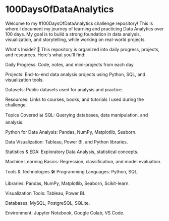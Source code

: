 # 100DaysOfDataAnalytics
Welcome to my #100DaysOfDataAnalytics challenge repository! This is where I document my journey of learning and practicing Data Analytics over 100 days. My goal is to build a strong foundation in data analysis, visualization, and storytelling, while working on real-world projects.

What's Inside? 📂
This repository is organized into daily progress, projects, and resources. Here's what you'll find:

Daily Progress: Code, notes, and mini-projects from each day.

Projects: End-to-end data analysis projects using Python, SQL, and visualization tools.

Datasets: Public datasets used for analysis and practice.

Resources: Links to courses, books, and tutorials I used during the challenge.

Topics Covered 📊
SQL: Querying databases, data manipulation, and analysis.

Python for Data Analysis: Pandas, NumPy, Matplotlib, Seaborn.

Data Visualization: Tableau, Power BI, and Python libraries.

Statistics & EDA: Exploratory Data Analysis, statistical concepts.

Machine Learning Basics: Regression, classification, and model evaluation.

Tools & Technologies 🛠️
Programming Languages: Python, SQL.

Libraries: Pandas, NumPy, Matplotlib, Seaborn, Scikit-learn.

Visualization Tools: Tableau, Power BI.

Databases: MySQL, PostgreSQL, SQLite.

Environment: Jupyter Notebook, Google Colab, VS Code.
